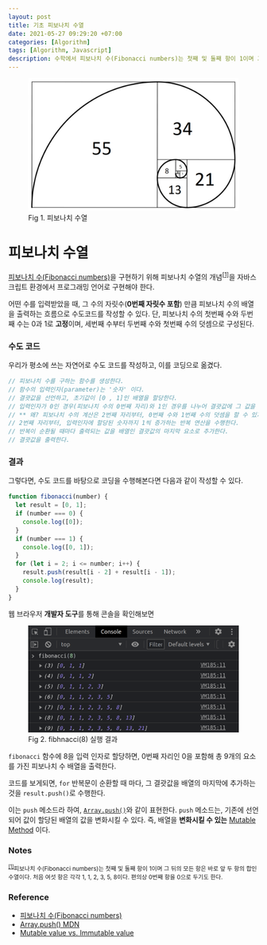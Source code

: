 ```yaml
---
layout: post
title: 기초 피보나치 수열
date: 2021-05-27 09:29:20 +07:00
categories: [Algorithm]
tags: [Algorithm, Javascript]
description: 수학에서 피보나치 수(Fibonacci numbers)는 첫째 및 둘째 항이 1이며 그 뒤의 모든 항은 바로 앞 두 항의 합인 수열이다. 처음 여섯 항은 각각 1, 1, 2, 3, 5, 8이다. 편의상 0번째 항을 0으로 두기도 한다.
---
```


<figure>
<img src="./../../images/fibonacci-logo.png" alt="fibonacci">
<figcaption>Fig 1. 피보나치 수열</figcaption>
</figure>

# 피보나치 수열

<a href="https://ko.wikipedia.org/wiki/%ED%94%BC%EB%B3%B4%EB%82%98%EC%B9%98_%EC%88%98
" target="_blank" rel="noopener">피보나치 수(Fibonacci numbers)</a>을 구현하기 위해 피보나치 수열의 개념<sup id="user">[[1]](#user-ref)</sup>을 자바스크립트 환경에서 프로그래밍 언어로 구현해야 한다.

어떤 수를 입력받았을 때, 그 수의 자릿수(**0번째 자릿수 포함**) 만큼 피보나치 수의 배열을 출력하는 흐름으로 수도코드를 작성할 수 있다. 단, 피보나치 수의 첫번째 수와 두번째 수는 0과 1로 **고정**이며, 세번째 수부터 두번째 수와 첫번째 수의 덧셈으로 구성된다.

### 수도 코드

우리가 평소에 쓰는 자연어로 수도 코드를 작성하고, 이를 코딩으로 옮겼다.

```js
// 피보나치 수를 구하는 함수를 생성한다.
// 함수의 입력인자(parameter)는 '숫자' 이다.
// 결괏값을 선언하고, 초기값이 [0 , 1]인 배열을 할당한다.
// 입력인자가 0인 경우(피보나치 수의 0번째 자리)와 1인 경우를 나누어 결괏값에 그 값을 할당한다.
// ** 왜? 피보나치 수의 계산은 2번째 자리부터, 0번째 수와 1번째 수의 덧셈을 할 수 있기 때문에
// 2번째 자리부터, 입력인자에 할당된 숫자까지 1씩 증가하는 반복 연산을 수행한다.
// 반복이 순환될 때마다 출력되는 값을 배열인 결괏값의 마지막 요소로 추가한다.
// 결괏값을 출력한다.
```

### 결과

그렇다면, 수도 코드를 바탕으로 코딩을 수행해본다면 다음과 같이 작성할 수 있다.

```js
function fibonacci(number) {
  let result = [0, 1];
  if (number === 0) {
    console.log([0]);
  }
  if (number === 1) {
    console.log([0, 1]);
  }
  for (let i = 2; i <= number; i++) {
    result.push(result[i - 2] + result[i - 1]);
    console.log(result);
  }
}
```

웹 브라우저 **개발자 도구**를 통해 콘솔을 확인해보면

<figure>
<img src="./../../images/fibonacci8.png" alt="fibonacci result">
<figcaption>Fig 2. fibhnacci(8) 실행 결과</figcaption>
</figure>

`fibonacci` 함수에 8을 입력 인자로 할당하면, 0번째 자리인 0을 포함해 총 9개의 요소를 가진 피보나치 수 배열을 출력한다.

코드를 보게되면, `for` 반복문이 순환할 때 마다, 그 결괏값을 배열의 마지막에 추가하는 것을 `result.push()`로 수행한다.

이는 `push` 메소드라 하여, <a href="https://developer.mozilla.org/ko/docs/Web/JavaScript/Reference/Global_Objects/Array/push" target="_blank" rel="noopener">`Array.push()`</a>와 같이 표현한다.
`push` 메소드는, 기존에 선언되어 값이 할당된 배열의 값을 변화시킬 수 있다. 즉, 배열을 **변화시킬 수 있는** <a href="https://poiemaweb.com/js-immutability" target="_blank" rel="noopener">Mutable Method</a> 이다.

### Notes

<small id="user-ref"><sup>[[1]](#user)</sup>피보나치 수(Fibonacci numbers)는 첫째 및 둘째 항이 1이며 그 뒤의 모든 항은 바로 앞 두 항의 합인 수열이다. 처음 여섯 항은 각각 1, 1, 2, 3, 5, 8이다. 편의상 0번째 항을 0으로 두기도 한다.</small>

### Reference

- <a href="https://ko.wikipedia.org/wiki/%ED%94%BC%EB%B3%B4%EB%82%98%EC%B9%98_%EC%88%98" target="_blank" rel="noopener">피보나치 수(Fibonacci numbers)</a>
- <a href="https://developer.mozilla.org/ko/docs/Web/JavaScript/Reference/Global_Objects/Array/push" target="_blank" rel="noopener">Array.push() MDN</a>
- <a href="https://poiemaweb.com/js-immutability" target="_blank" rel="noopener">Mutable value vs. Immutable value</a>
